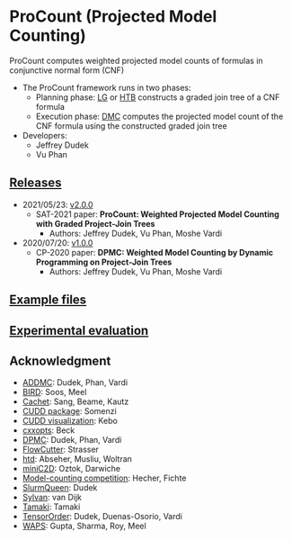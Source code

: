 # ProCount (Projected Model Counting)
ProCount computes weighted projected model counts of formulas in conjunctive normal form (CNF)
- The ProCount framework runs in two phases:
  - Planning phase: [LG](./lg) or [HTB](./htb) constructs a graded join tree of a CNF formula
  - Execution phase: [DMC](./dmc) computes the projected model count of the CNF formula using the constructed graded join tree
- Developers:
  - Jeffrey Dudek
  - Vu Phan

<!-- ####################################################################### -->

## [Releases](https://github.com/vardigroup/DPMC/releases)
- 2021/05/23: [v2.0.0](https://github.com/vardigroup/DPMC/releases/tag/v2.0.0)
  - SAT-2021 paper: **ProCount: Weighted Projected Model Counting with Graded Project-Join Trees**
    - Authors: Jeffrey Dudek, Vu Phan, Moshe Vardi
- 2020/07/20: [v1.0.0](https://github.com/vardigroup/DPMC/releases/tag/v1.0.0)
  - CP-2020 paper: **DPMC: Weighted Model Counting by Dynamic Programming on Project-Join Trees**
    - Authors: Jeffrey Dudek, Vu Phan, Moshe Vardi

<!-- ####################################################################### -->

## [Example files](./examples)

<!-- ####################################################################### -->

## [Experimental evaluation](./eval)

<!-- ####################################################################### -->

## Acknowledgment
- [ADDMC](https://github.com/vardigroup/ADDMC): Dudek, Phan, Vardi
- [BIRD](https://github.com/meelgroup/approxmc): Soos, Meel
- [Cachet](https://cs.rochester.edu/u/kautz/Cachet): Sang, Beame, Kautz
- [CUDD package](https://github.com/ivmai/cudd): Somenzi
- [CUDD visualization](https://davidkebo.com/cudd#cudd6): Kebo
- [cxxopts](https://github.com/jarro2783/cxxopts): Beck
- [DPMC](https://github.com/vardigroup/DPMC): Dudek, Phan, Vardi
- [FlowCutter](https://github.com/kit-algo/flow-cutter-pace17): Strasser
- [htd](https://github.com/mabseher/htd): Abseher, Musliu, Woltran
- [miniC2D](http://reasoning.cs.ucla.edu/minic2d): Oztok, Darwiche
- [Model-counting competition](https://mccompetition.org): Hecher, Fichte
- [SlurmQueen](https://github.com/Kasekopf/SlurmQueen): Dudek
- [Sylvan](https://trolando.github.io/sylvan): van Dijk
- [Tamaki](https://github.com/TCS-Meiji/PACE2017-TrackA): Tamaki
- [TensorOrder](https://github.com/vardigroup/TensorOrder): Dudek, Duenas-Osorio, Vardi
- [WAPS](https://github.com/meelgroup/WAPS): Gupta, Sharma, Roy, Meel
